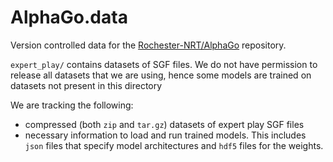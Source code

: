 # AlphaGo.data

Version controlled data for the [Rochester-NRT/AlphaGo](https://github.com/Rochester-NRT/AlphaGo) repository.

`expert_play/` contains datasets of SGF files. We do not have permission to release all datasets that we are using, hence some models are trained on datasets not present in this directory

We are tracking the following:

* compressed (both `zip` and `tar.gz`) datasets of expert play SGF files
* necessary information to load and run trained models. This includes `json` files that specify model architectures and `hdf5` files for the weights.

